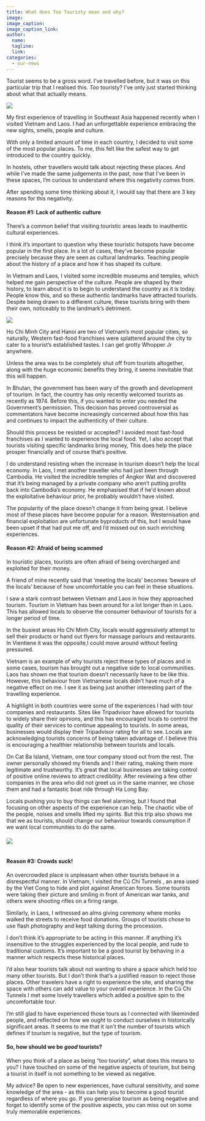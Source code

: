 ```yaml
---
title: What does Too Touristy mean and why?
image:
image_caption:
image_caption_link:
author:
  name:
  tagline:
  link:
categories:
  - our-news
---
```


Tourist seems to be a gross word. I’ve travelled before, but it was on this particular trip that I realised this. *Too* touristy? I’ve only just started thinking about what that actually means.

![](/uploads/img-20181225-211451.jpg)

My first experience of travelling in Southeast Asia happened recently when I visited Vietnam and Laos. I had an unforgettable experience embracing the new sights, smells, people and culture.

With only a limited amount of time in each country, I decided to visit some of the most popular places. To me, this felt like the safest way to get introduced to the country quickly.

In hostels, other travellers would talk about rejecting these places. And while I’ve made the same judgements in the past, now that I’ve been in these spaces, I’m curious to understand where this negativity comes from. &nbsp;

After spending some time thinking about it, I would say that there are 3 key reasons for this negativity.

#### Reason #1: Lack of authentic culture

There’s a common belief that visiting touristic areas leads to inauthentic cultural experiences.

I think it’s important to question why these touristic hotspots have become popular in the first place. In a lot of cases, they’ve become popular precisely because they are seen as cultural landmarks. Teaching people about the history of a place and how it has shaped its culture.

In Vietnam and Laos, I visited some incredible museums and temples, which helped me gain perspective of the culture. People are shaped by their history, to learn about it is to begin to understand the country as it is today. People know this, and so these authentic landmarks have attracted tourists. Despite being drawn to a different culture, these tourists bring with them their own, noticeably to the landmark’s detriment.

![](/uploads/img-20181230-101002.jpg)

Ho Chi Minh City and Hanoi are two of Vietnam’s most popular cities, so naturally, Western fast-food franchises were splattered around the city to cater to a tourist’s established tastes. I can get grotty Whopper Jr anywhere.

Unless the area was to be completely shut off from tourists altogether, along with the huge economic benefits they bring, it seems inevitable that this will happen.

In Bhutan, the government has been wary of the growth and development of tourism. In fact, the country has only recently welcomed tourists as recently as 1974. Before this, if you wanted to enter you needed the Government’s permission. This decision has proved controversial as commentators have become increasingly concerned about how this has and continues to impact the authenticity of their culture.

Should this process be resisted or accepted? I avoided most fast-food franchises as I wanted to experience the local food. Yet, I also accept that tourists visiting specific landmarks bring money, This does help the place prosper financially and of course that’s positive.

I do understand resisting when the increase in tourism doesn’t help the local economy. In Laos, I met another traveller who had just been through Cambodia. He visited the incredible temples of Angkor Wat and discovered that it’s being managed by a private company who aren’t putting profits back into Cambodia’s economy. He emphasised that if he'd known about the exploitative behaviour prior, he probably wouldn’t have visited.

The popularity of the place doesn’t change it from being great. I believe most of these places have become popular for a reason. Westernisation and financial exploitation are unfortunate byproducts of this, but I would have been upset if that had put me off, and I’d missed out on such enriching experiences.

#### Reason #2: Afraid of being scammed

In touristic places, tourists are often afraid of being overcharged and exploited for their money.

A friend of mine recently said that ‘meeting the locals’ becomes ‘beware of the locals’ because of how uncomfortable you can feel in these situations.

I saw a stark contrast between Vietnam and Laos in how they approached tourism. Tourism in Vietnam has been around for a lot longer than in Laos. This has allowed locals to observe the consumer behaviour of tourists for a longer period of time.

In the busiest areas Ho Chi Minh City, locals would aggressively attempt to sell their products or hand out flyers for massage parlours and restaurants. In Vientiene it was the opposite,I could move around without feeling pressured.

Vietnam is an example of why tourists reject these types of places and in some cases, tourism has brought out a negative side to local communities. Laos has shown me that tourism doesn’t necessarily have to be like this. However, this behaviour from Vietnamese locals didn’t have much of a negative effect on me. I see it as being just another interesting part of the travelling experience.

A highlight in both countries were some of the experiences I had with tour companies and restaurants. Sites like Tripadvisor have allowed for tourists to widely share their opinions, and this has encouraged locals to control the quality of their services to continue appealing to tourists. In some areas, businesses would display their Tripadvisor rating for all to see. Locals are acknowledging tourists concerns of being taken advantage of. I believe this is encouraging a healthier relationship between tourists and locals.

On Cat Ba Island, Vietnam, one tour company stood out from the rest. The owner personally showed my friends and I their rating, making them more legitimate and trustworthy. It’s great that local businesses are taking control of positive online reviews to attract credibility. After reviewing a few other companies in the area who did not greet us in the same manner, we chose them and had a fantastic boat ride through Ha Long Bay.

Locals pushing you to buy things can feel alarming, but I found that focusing on other aspects of the experience can help. The chaotic vibe of the people, noises and smells lifted my spirits. But this trip also shows me that we as tourists, should change our behaviour towards consumption if we want local communities to do the same.

#### ![](/uploads/img-20190104-100917-1.jpg)<br>&nbsp;

#### Reason #3: Crowds suck!

An overcrowded place is unpleasant when other tourists behave in a disrespectful manner. In Vietnam, I visited the Củ Chi Tunnels , an area used by the Viet Cong to hide and plot against American forces. Some tourists were taking their picture and smiling in front of American war tanks, and others were shooting rifles on a firing range.

Similarly, in Laos, I witnessed an alms giving ceremony where monks walked the streets to receive food donations. Groups of tourists chose to use flash photography and kept talking during the procession.

I don’t think it’s appropriate to be acting in this manner. If anything it’s insensitive to the struggles experienced by the local people, and rude to traditional customs. It’s important to be a good tourist by behaving in a manner which respects these historical places.

I’d also hear tourists talk about not wanting to share a space which held too many other tourists. But I don’t think that’s a justified reason to reject those places. Other travelers have a right to experience the site, and sharing the space with others can add value to your overall experience. In the Củ Chi Tunnels I met some lovely travellers which added a positive spin to the uncomfortable tour.

I’m still glad to have experienced those tours as I connected with likeminded people, and reflected on how we ought to conduct ourselves in historically significant areas. It seems to me that it isn't the number of tourists which defines if tourism is negative, but the type of tourism.

#### So, how should we be *good* tourists?

When you think of a place as being “too touristy”, what does this means to you? I have touched on some of the negative aspects of tourism, but being a tourist in itself is not something to be viewed as negative.

My advice? Be open to new experiences, have cultural sensitivity, and some knowledge of the area - as this can help you to become a good tourist regardless of where you go. If you generalise tourism as being negative and forget to identify some of the positive aspects, you can miss out on some truly memorable experiences.